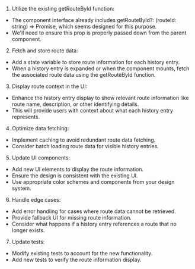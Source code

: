 1. Utilize the existing getRouteById function:
 - The component interface already includes getRouteById?: (routeId: string) => Promise<any>, which seems designed for this purpose.
 - We'll need to ensure this prop is properly passed down from the parent component.
2. Fetch and store route data:
 - Add a state variable to store route information for each history entry.
 - When a history entry is expanded or when the component mounts, fetch the associated route data using the getRouteById function.
3. Display route context in the UI:
- Enhance the history entry display to show relevant route information like route name, description, or other identifying details.
- This will provide users with context about what each history entry represents.
4. Optimize data fetching:
- Implement caching to avoid redundant route data fetching.
- Consider batch loading route data for visible history entries.
5. Update UI components:
- Add new UI elements to display the route information.
- Ensure the design is consistent with the existing UI.
- Use appropriate color schemes and components from your design system.
6. Handle edge cases:
- Add error handling for cases where route data cannot be retrieved.
- Provide fallback UI for missing route information.
- Consider what happens if a history entry references a route that no longer exists.
7. Update tests:
- Modify existing tests to account for the new functionality.
- Add new tests to verify the route information display.